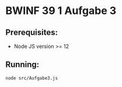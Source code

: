 # BWINF 39 1 Aufgabe 3

## Prerequisites:
- Node JS version >= 12

## Running:
```bash
node src/Aufgabe3.js
```

